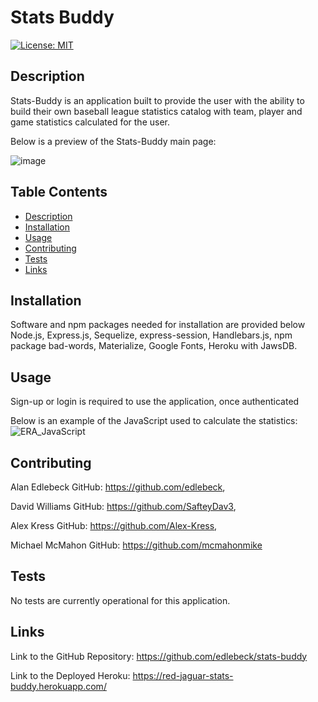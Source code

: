 # Stats Buddy

[![License: MIT](https://img.shields.io/badge/License-MIT-yellow.svg)](https://opensource.org/licenses/MIT)


## Description
Stats-Buddy is an application built to provide the user with the ability to build their own baseball league statistics catalog with team, player and game statistics calculated for the user.

Below is a preview of the Stats-Buddy main page:

![image](https://user-images.githubusercontent.com/98231043/173719052-721b2844-fa83-488d-9f4e-62db5464a3de.png)


## Table Contents
- [Description](#description)
- [Installation](#installation)
- [Usage](#usage)
- [Contributing](#contributing)
- [Tests](#tests)
- [Links](#links)

## Installation
Software and npm packages needed for installation are provided below
Node.js, Express.js, Sequelize, express-session, Handlebars.js, npm package bad-words, Materialize, Google Fonts, Heroku with JawsDB.

## Usage
Sign-up or login is required to use the application, once authenticated 


Below is an example of the JavaScript used to calculate the statistics:
![ERA_JavaScript](https://user-images.githubusercontent.com/98231043/173717647-b72e6c9a-f694-41f1-a8b7-a03583cd4027.jpeg)


## Contributing
Alan Edlebeck GitHub: https://github.com/edlebeck, 

David Williams GitHub: https://github.com/SafteyDav3, 

Alex Kress GitHub: https://github.com/Alex-Kress, 

Michael McMahon GitHub: https://github.com/mcmahonmike

## Tests
No tests are currently operational for this application.

## Links

Link to the GitHub Repository: https://github.com/edlebeck/stats-buddy

Link to the Deployed Heroku: https://red-jaguar-stats-buddy.herokuapp.com/
